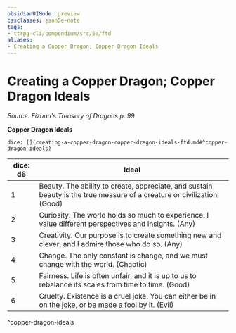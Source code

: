 ```yaml
---
obsidianUIMode: preview
cssclasses: json5e-note
tags:
- ttrpg-cli/compendium/src/5e/ftd
aliases:
- Creating a Copper Dragon; Copper Dragon Ideals
---
```

# Creating a Copper Dragon; Copper Dragon Ideals
*Source: Fizban's Treasury of Dragons p. 99* 

**Copper Dragon Ideals**

`dice: [](creating-a-copper-dragon-copper-dragon-ideals-ftd.md#^copper-dragon-ideals)`

| dice: d6 | Ideal |
|----------|-------|
| 1 | Beauty. The ability to create, appreciate, and sustain beauty is the true measure of a creature or civilization. (Good) |
| 2 | Curiosity. The world holds so much to experience. I value different perspectives and insights. (Any) |
| 3 | Creativity. Our purpose is to create something new and clever, and I admire those who do so. (Any) |
| 4 | Change. The only constant is change, and we must change with the world. (Chaotic) |
| 5 | Fairness. Life is often unfair, and it is up to us to rebalance its scales from time to time. (Good) |
| 6 | Cruelty. Existence is a cruel joke. You can either be in on the joke, or be made a fool by it. (Evil) |
^copper-dragon-ideals